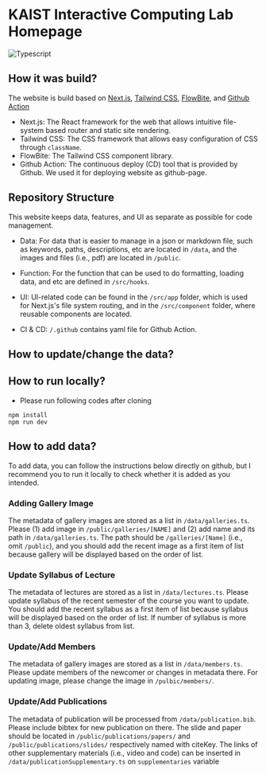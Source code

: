 # KAIST Interactive Computing Lab Homepage

![Typescript](https://shields.io/badge/TypeScript-3178C6?logo=TypeScript&logoColor=FFF&style=flat-square)

## How it was build?
The website is build based on [Next.js](https://nextjs.org/), [Tailwind CSS](https://tailwindcss.com/), [FlowBite](https://flowbite.com/), and [Github Action](https://docs.github.com/ko/actions)

* Next.js: The React framework for the web that allows intuitive file-system based router and static site rendering.
* Tailwind CSS: The CSS framework that allows easy configuration of CSS through `className`.
* FlowBite: The Tailwind CSS component library. 
* Github Action: The continuous deploy (CD) tool that is provided by Github. We used it for deploying website as github-page.

## Repository Structure

This website keeps data, features, and UI as separate as possible for code management.

* Data: For data that is easier to manage in a json or markdown file, such as keywords, paths, descriptions, etc are located in `/data`, and the images and files (i.e., pdf) are located in `/public`.

* Function: For the function that can be used to do formatting, loading data, and etc are defined in `/src/hooks`.

* UI: UI-related code can be found in the `/src/app` folder, which is used for Next.js's file system routing, and in the `/src/component` folder, where reusable components are located.

* CI & CD: `/.github` contains yaml file for Github Action.

## How to update/change the data?


## How to run locally?

* Please run following codes after cloning
```shell
npm install
npm run dev
```

## How to add data?

To add data, you can follow the instructions below directly on github, but I recommend you to run it locally to check whether it is added as you intended.

### Adding Gallery Image

The metadata of gallery images are stored as a list in `/data/galleries.ts`.
Please (1) add image in `/public/galleries/[NAME]` and (2) add name and its path in `/data/galleries.ts`.
The path should be `/galleries/[Name]` (i.e., omit `/public`), and you should add the recent image as a first item of list because gallery will be displayed based on the order of list.

### Update Syllabus of Lecture

The metadata of lectures are stored as a list in `/data/lectures.ts`.
Please update syllabus of the recent semester of the course you want to update.
You should add the recent syllabus as a first item of list because syllabus will be displayed based on the order of list.
If number of syllabus is more than 3, delete oldest syllabus from list.

### Update/Add Members

The metadata of gallery images are stored as a list in `/data/members.ts`.
Please update members of the newcomer or changes in metadata there.
For updating image, please change the image in `/pulbic/members/`.

### Update/Add Publications

The metadata of publication will be processed from `/data/publication.bib`.
Please include bibtex for new publication on there.
The slide and paper should be located in `/public/publications/papers/` and `/public/publications/slides/` respectively named with citeKey.
The links of other supplementary materials (i.e., video and code) can be inserted in `/data/publicationSupplementary.ts` on `supplementaries` variable
